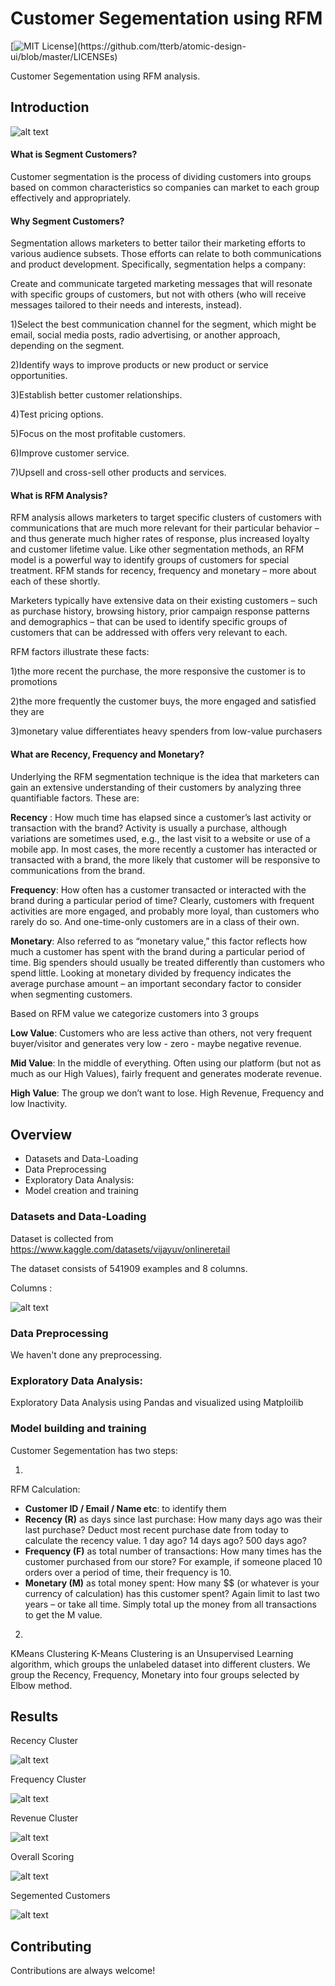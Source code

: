 
# Customer Segementation using RFM 
[![MIT License](https://img.shields.io/apm/l/atomic-design-ui.svg?)](https://github.com/tterb/atomic-design-ui/blob/master/LICENSEs)

Customer Segementation using RFM analysis.
## Introduction 

 
![alt text](https://raw.githubusercontent.com/viveklalex/customer-segmentation/master/images/intro_.jpg) 

      
#### What is Segment Customers?

Customer segmentation is the process of dividing customers into groups based on common characteristics so companies can market to each group effectively and appropriately.

#### Why Segment Customers?

Segmentation allows marketers to better tailor their marketing efforts to various audience subsets. Those efforts can relate to both communications and product development. Specifically, segmentation helps a company:

Create and communicate targeted marketing messages that will resonate with specific groups of customers, but not with others (who will receive messages tailored to their needs and interests, instead).

1)Select the best communication channel for the segment, which might be email, social media posts, radio advertising, or another approach, depending on the segment.

2)Identify ways to improve products or new product or service opportunities.

3)Establish better customer relationships.

4)Test pricing options.

5)Focus on the most profitable customers.

6)Improve customer service.

7)Upsell and cross-sell other products and services.

#### What is RFM Analysis?

RFM analysis allows marketers to target specific clusters of customers with communications that are much more relevant for their particular behavior – and thus generate much higher rates of response, plus increased loyalty and customer lifetime value. Like other segmentation methods, an RFM model is a powerful way to identify groups of customers for special treatment. RFM stands for recency, frequency and monetary – more about each of these shortly.

Marketers typically have extensive data on their existing customers – such as purchase history, browsing history, prior campaign response patterns and demographics – that can be used to identify specific groups of customers that can be addressed with offers very relevant to each.

RFM factors illustrate these facts:

1)the more recent the purchase, the more responsive the customer is to promotions

2)the more frequently the customer buys, the more engaged and satisfied they are

3)monetary value differentiates heavy spenders from low-value purchasers

#### What are Recency, Frequency and Monetary?

Underlying the RFM segmentation technique is the idea that marketers can gain an extensive understanding of their customers by analyzing three quantifiable factors. These are:

**Recency** : How much time has elapsed since a customer’s last activity or transaction with the brand? Activity is usually a purchase, although variations are sometimes used, e.g., the last visit to a website or use of a mobile app. In most cases, the more recently a customer has interacted or transacted with a brand, the more likely that customer will be responsive to communications from the brand.

**Frequency**: How often has a customer transacted or interacted with the brand during a particular period of time? Clearly, customers with frequent activities are more engaged, and probably more loyal, than customers who rarely do so. And one-time-only customers are in a class of their own.

**Monetary**: Also referred to as “monetary value,” this factor reflects how much a customer has spent with the brand during a particular period of time. Big spenders should usually be treated differently than customers who spend little. Looking at monetary divided by frequency indicates the average purchase amount – an important secondary factor to consider when segmenting customers.

Based on RFM value we categorize customers into 3 groups

**Low Value**: Customers who are less active than others, not very frequent buyer/visitor and generates very low - zero - maybe negative revenue.

**Mid Value**: In the middle of everything. Often using our platform (but not as much as our High Values), fairly frequent and generates moderate revenue.

**High Value**: The group we don’t want to lose. High Revenue, Frequency and low Inactivity.


          
## Overview 
- Datasets and Data-Loading
- Data Preprocessing
- Exploratory Data Analysis:
- Model creation and training

### Datasets and Data-Loading

Dataset is collected from  https://www.kaggle.com/datasets/vijayuv/onlineretail

The dataset consists of 541909 examples and  8 columns.

Columns :

![alt text](https://raw.githubusercontent.com/viveklalex/customer-segmentation/master/images/columns.png)


### Data Preprocessing

We haven't done any preprocessing.

### Exploratory Data Analysis:

Exploratory Data Analysis using Pandas and visualized using Matploilib

### Model building and training

Customer Segementation has two steps:

1)
RFM Calculation:
  - **Customer ID / Email / Name etc**: to identify them
- **Recency (R)** as days since last purchase: How many days ago was their last purchase? Deduct most recent purchase date from today to calculate the recency value. 1 day ago? 14 days ago? 500 days ago?
- **Frequency (F)** as total number of transactions: How many times has the customer purchased from our store? For example, if someone placed 10 orders over a period of time, their frequency is 10.
- **Monetary (M)** as total money spent: How many $$ (or whatever is your currency of calculation) has this customer spent? Again limit to last two years – or take all time. Simply total up the money from all transactions to get the M value.


2)

KMeans Clustering 
K-Means Clustering is an Unsupervised Learning algorithm, which groups the unlabeled dataset into different clusters.
We group the Recency, Frequency, Monetary into four groups selected by Elbow method.

## Results

 Recency Cluster

![alt text](https://raw.githubusercontent.com/viveklalex/customer-segmentation/master/images/rescency_cluster.png)

Frequency Cluster

![alt text](https://raw.githubusercontent.com/viveklalex/customer-segmentation/master/images/Frequency_cluster.png) 

Revenue Cluster

![alt text](https://raw.githubusercontent.com/viveklalex/customer-segmentation/master/images/revenue_cluster.png) 

Overall Scoring

![alt text](https://raw.githubusercontent.com/viveklalex/customer-segmentation/master/images/overall_mean.png)


Segemented Customers

![alt text](https://raw.githubusercontent.com/viveklalex/customer-segmentation/master/images/seg_cust.png)

## Contributing

Contributions are always welcome!
